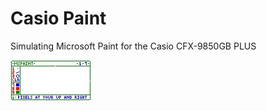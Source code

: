 Casio Paint
===========

Simulating Microsoft Paint for the Casio CFX-9850GB PLUS

![Paint (screenshots/MSPAINT.jpg)](https://github.com/lode/casio-paint/raw/master/screenshots/MSPAINT.jpg)
